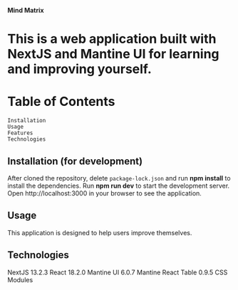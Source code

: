 **Mind Matrix**

# This is a web application built with NextJS and Mantine UI for learning and improving yourself.

# Table of Contents
    Installation
    Usage
    Features
    Technologies
## Installation (for development)
   After cloned the repository, delete ```package-lock.json``` and run **npm install** to install the dependencies.
   Run **npm run dev** to start the development server.
   Open http://localhost:3000 in your browser to see the application.

## Usage
   This application is designed to help users improve themselves.

## Technologies
   NextJS 13.2.3
   React 18.2.0
   Mantine UI 6.0.7
   Mantine React Table 0.9.5
   CSS Modules
